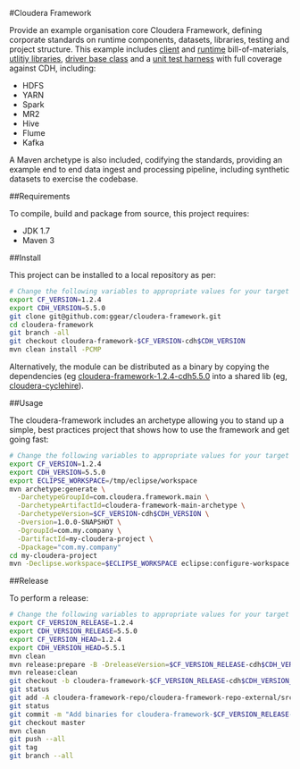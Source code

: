 #Cloudera Framework

Provide an example organisation core Cloudera Framework, defining corporate standards on runtime components, datasets, libraries, testing and project structure. This example includes [client](https://github.com/ggear/cloudera-framework/tree/master/cloudera-framework-main/cloudera-framework-main-client) and [runtime](https://github.com/ggear/cloudera-framework/tree/master/cloudera-framework-main/cloudera-framework-main-runtime) bill-of-materials, [utlitiy libraries](https://github.com/ggear/cloudera-framework/tree/master/cloudera-framework-main/cloudera-framework-main-common/src/main/java), [driver base class](https://github.com/ggear/cloudera-framework/blob/master/cloudera-framework-main/cloudera-framework-main-common/src/main/java/com/cloudera/framework/main/common/Driver.java) and a [unit test harness](https://github.com/ggear/cloudera-framework/tree/master/cloudera-framework-main/cloudera-framework-main-test/src/main/java/com/cloudera/framework/main/test) with full coverage against CDH, including:

* HDFS
* YARN
* Spark
* MR2
* Hive
* Flume
* Kafka

A Maven archetype is also included, codifying the standards, providing an example end to end data ingest and processing pipeline, including synthetic datasets to exercise the codebase.

##Requirements

To compile, build and package from source, this project requires:

* JDK 1.7
* Maven 3

##Install

This project can be installed to a local repository as per:

```bash
# Change the following variables to appropriate values for your target environment
export CF_VERSION=1.2.4
export CDH_VERSION=5.5.0
git clone git@github.com:ggear/cloudera-framework.git
cd cloudera-framework
git branch -all
git checkout cloudera-framework-$CF_VERSION-cdh$CDH_VERSION
mvn clean install -PCMP
```

Alternatively, the module can be distributed as a binary by copying the dependencies (eg [cloudera-framework-1.2.4-cdh5.5.0](https://github.com/ggear/cloudera-framework/tree/cloudera-framework-1.2.4-cdh5.5.0/cloudera-framework-repo/cloudera-framework-repo-external/src/main/repository) into a shared lib (eg, [cloudera-cyclehire](https://github.com/ggear/cloudera-cyclehire)).

##Usage

The cloudera-framework includes an archetype allowing you to stand up a simple, best practices project that shows how to use the framework and get going fast:

```bash
# Change the following variables to appropriate values for your target environment
export CF_VERSION=1.2.4
export CDH_VERSION=5.5.0
export ECLIPSE_WORKSPACE=/tmp/eclipse/workspace
mvn archetype:generate \
  -DarchetypeGroupId=com.cloudera.framework.main \
  -DarchetypeArtifactId=cloudera-framework-main-archetype \
  -DarchetypeVersion=$CF_VERSION-cdh$CDH_VERSION \
  -Dversion=1.0.0-SNAPSHOT \
  -DgroupId=com.my.company \
  -DartifactId=my-cloudera-project \
  -Dpackage="com.my.company"
cd my-cloudera-project
mvn -Declipse.workspace=$ECLIPSE_WORKSPACE eclipse:configure-workspace eclipse:eclipse clean install
```

##Release

To perform a release:

```bash
# Change the following variables to appropriate values for your target environment
export CF_VERSION_RELEASE=1.2.4
export CDH_VERSION_RELEASE=5.5.0
export CF_VERSION_HEAD=1.2.4
export CDH_VERSION_HEAD=5.5.1
mvn clean
mvn release:prepare -B -DreleaseVersion=$CF_VERSION_RELEASE-cdh$CDH_VERSION_RELEASE -DdevelopmentVersion=$CF_VERSION_HEAD-cdh$CDH_VERSION_HEAD-SNAPSHOT
mvn release:clean
git checkout -b cloudera-framework-$CF_VERSION_RELEASE-cdh$CDH_VERSION_RELEASE cloudera-framework-$CF_VERSION_RELEASE-cdh$CDH_VERSION_RELEASE
git status
git add -A cloudera-framework-repo/cloudera-framework-repo-external/src/main/repository
git status
git commit -m "Add binaries for cloudera-framework-$CF_VERSION_RELEASE-cdh$CDH_VERSION_RELEASE"
git checkout master
mvn clean
git push --all
git tag
git branch --all
```
